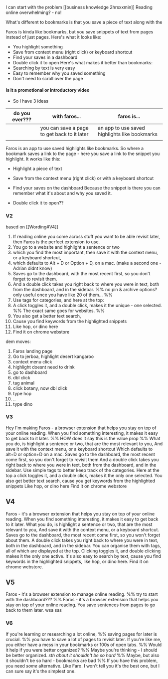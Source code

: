 I can start with the problem [[business knowledge 2hrsxxmin]] 
Reading online overwhelming? - no!

What's different to bookmarks is that you save a piece of text along with the  

Faros is kinda like bookmarks, but you save snippets of text from pages instead of just pages.
Here's what it looks like:
* You highlight something
* Save from context menu (right click) or keyboard shortcut
* Find your saves in a dashboard
* Double click it to open
Here's what makes it better than bookmarks:
* Searching by text is very easy
* Easy to remember why you saved something
* Don't need to scroll over the page

#### Is it a promotional or introductory video
* So I have 3 ideas 

| do you ever??? | with faros...                               | faros is...                                   |
| -------------- | ------------------------------------------- | --------------------------------------------- |
|                | you can save a page to get back to it later | an app to use saved highlights like bookmarks |
|                |                                             |                                               |



Faros is an app to use saved highlights like bookmarks.
So where a bookmark saves a link to the page - here you save a link to the snippet you highlight.
It works like this:
* Highlight a piece of text
* Save from the context menu (right click) or with a keyboard shortcut
* Find your saves on the dashboard
Because the snippet is there you can remember what it's about and why you saved it.

* Double click it to open??

### V2
based on [[Wording#V4]]
1. If reading online you come across stuff you want to be able revisit later, then Faros is the perfect extension to use.
2. You go to a website and highlight a sentence or two
3. which you find the most important, then save it with the context menu, or a keyboard shortcut,
4. which defaults to Alt + D or Option + D, on a mac.
(make a second one - Adrian didnt know)
5. Saves go to the dashboard, with the most recent first, so you don't forget to revisit them.
6. And a double click takes you right back to where you were in text, both from the dashboard, and in the sidebar. 
%% no pin & archive options? only useful once you have like 20 of them... %%
7. Use tags for categories, and here at the top:
8. A click toggles it, and a double click, makes it the unique - one selected. 
%% The exact same goes for websites.  %%
9. You also get a better text search,
10. Cause you find keywords from the highlighted snippets
11. Like hop, or dino here
12. Find it on chrome webstore

dem moves:
1. Faros landing page
2. Go to jerboa, highlight desert kangaroo
3. context menu click
4. highlight doesnt need to drink
5. go to dashboard
6. dbl click
7. tag animal
8. click botany, now dbl click
9. type hop
10. ..
11. type dino

### V3
Hey I'm making Faros - a browser extension that helps you stay on top of your online reading.
When you find something interesting, it makes it easy to get back to it later. 
%% HOW does it say this is the value prop %%
What you do, is highlight a sentence or two, that are the most relevant to you, 
And save it with the context menu, or a keyboard shortcut
Which defaults to alt+D or option+D on a mac.
Saves go to the dashboard, the most recent come first, so you don't forget to revisit them
And a double click takes you right back to where you were in text, both from the dashboard, and in the sidebar. 
Use simple tags to better keep track of the categories.
Here at the top a click toggles it, and a double click, makes it the only one selected. 
You also get better text search, cause you get keywords from the highlighted snippets
Like hop, or dino here
Find it on chrome webstore
## V4
Faros - it's a browser extension that helps you stay on top of your online reading.
When you find something interesting, it makes it easy to get back to it later. 
What you do, is highlight a sentence or two, that are the most relevant to you, 
And save it with the context menu, or a keyboard shortcut.
Saves go to the dashboard, the most recent come first, so you won't forget about them.
A double click takes you right back to where you were in text, both in the dashboard, and in the sidebar.
You can organise them with tags, all of which are displayed at the top. Clicking toggles it, and double clicking makes it the only one active.
It's also easy to search by text, cause you find keywords in the highlighted snippets,
like hop, or dino here.
Find it on chrome webstore.

## V5 
Faros - it's a browser extension to manage online reading.
%% try to start with the dashboard??? %%
Faros - it's a browser extension that helps you stay on top of your online reading.
You save sentences from pages to go back to them later.
wsa sas


### V6
If you're learning or researching a lot online, %% saving pages for later is crucial. %% you have to save a lot of pages to revisit later.
If you're like me, you either have a mess in your bookmarks or 100s of open tabs.
%% Would it help if you were better organized?  %%
Maybe you're thinking - I should be better organized. 
*sth about it shouldn't be so hard* 
%% Maybe, but also it shouldn't be so hard - bookmarks are bad %%
If you have this problem, you need *some* alternative.
Like Faro.
I won't tell you it's the best one, but I can sure say it's the simplest one.


